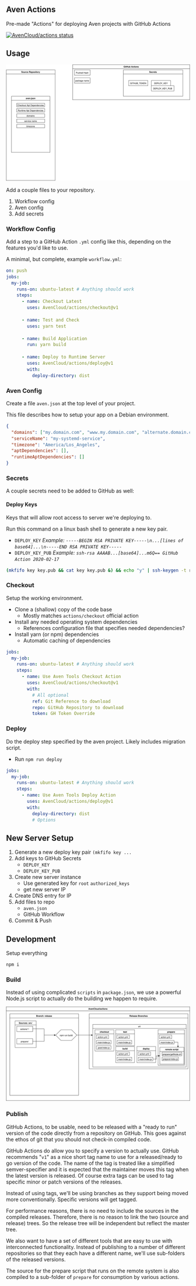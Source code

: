 ## Aven Actions

Pre-made "Actions" for deploying Aven projects with GitHub Actions

[![AvenCloud/actions status](https://github.com/AvenCloud/actions/workflows/Main/badge.svg?branch=master)](https://github.com/AvenCloud/actions/actions?query=branch%3Amaster)

## Usage

![Usage Map](Usage.svg)

Add a couple files to your repository.

1. Workflow config
2. Aven config
3. Add secrets

### Workflow Config

Add a step to a GitHub Action `.yml` config like this, depending on the features you'd like to use.

A minimal, but complete, example `workflow.yml`:

```yml
on: push
jobs:
  my-job:
    runs-on: ubuntu-latest # Anything should work
    steps:
      - name: Checkout Latest
        uses: AvenCloud/actions/checkout@v1

      - name: Test and Check
        uses: yarn test

      - name: Build Application
        run: yarn build

      - name: Deploy to Runtime Server
        uses: AvenCloud/actions/deploy@v1
        with:
          deploy-directory: dist
```

### Aven Config

Create a file `aven.json` at the top level of your project.

This file describes how to setup your app on a Debian environment.

```json
{
  "domains": ["my.domain.com", "www.my.domain.com", "alternate.domain.com"],
  "serviceName": "my-systemd-service",
  "timezone": "America/Los_Angeles",
  "aptDependencies": [],
  "runtimeAptDependencies": []
}
```

### Secrets

A couple secrets need to be added to GitHub as well:

#### Deploy Keys

Keys that will allow root access to server we're deploying to.

Run this command on a linux bash shell to generate a new key pair.

- `DEPLOY_KEY` _Example: `-----BEGIN RSA PRIVATE KEY-----\n...[lines of base64]...\n-----END RSA PRIVATE KEY-----`_
- `DEPLOY_KEY_PUB` _Example: `ssh-rsa AAAAB...[base64]...m6Q== GitHub Action 2020-02-17`_

<!-- cSpell:ignore mkfifo -->

```bash
(mkfifo key key.pub && cat key key.pub &) && echo "y" | ssh-keygen -t rsa -b 4096 -C "GitHub Action $(date +%Y-%m-%d)" -N '' -q -f key ; rm key key.pub
```

### Checkout

Setup the working environment.

- Clone a (shallow) copy of the code base
  - Mostly matches `actions/checkout` official action
- Install any needed operating system dependencies
  - References configuration file that specifies needed dependencies?
- Install yarn (or npm) dependencies
  - Automatic caching of dependencies

```yml
jobs:
  my-job:
    runs-on: ubuntu-latest # Anything should work
    steps:
      - name: Use Aven Tools Checkout Action
        uses: AvenCloud/actions/checkout@v1
        with:
          # All optional
          ref: Git Reference to download
          repo: GitHub Repository to download
          token: GH Token Override
```

### Deploy

Do the deploy step specified by the aven project.
Likely includes migration script.

- Run `npm run deploy`

```yml
jobs:
  my-job:
    runs-on: ubuntu-latest # Anything should work
    steps:
      - name: Use Aven Tools Deploy Action
        uses: AvenCloud/actions/deploy@v1
        with:
          deploy-directory: dist
          # Options
```

## New Server Setup

1. Generate a new deploy key pair `(mkfifo key ...`
2. Add keys to GitHub Secrets
   - `DEPLOY_KEY`
   - `DEPLOY_KEY_PUB`
3. Create new server instance
   - Use generated key for `root` `authorized_keys`
   - get new server IP
4. Create DNS entry for IP
5. Add files to repo
   - `aven.json`
   - GitHub Workflow
6. Commit & Push

## Development

Setup everything

```bash
npm i
```

### Build

Instead of using complicated `scripts` in `package.json`, we use a powerful Node.js script to actually do the building we happen to require.

![Build Map](Export.svg)

### Publish

GitHub Actions, to be usable, need to be released with a "ready to run" version of the code directly from a repository on GitHub.
This goes against the ethos of git that you should not check-in compiled code.

GitHub Actions do allow you to specify a version to actually use.
GitHub recommends "`v1`" as a nice short tag name to use for a released/ready to go version of the code.
The name of the tag is treated like a simplified semver-specifier and it is expected that the maintainer moves this tag when the latest version is released.
Of course extra tags can be used to tag specific minor or patch versions of the releases.

Instead of using tags, we'll be using branches as they support being moved more conventionally.
Specific versions will get tagged.

For performance reasons, there is no need to include the sources in the compiled releases.
Therefore, there is no reason to link the two (source and release) trees.
So the release tree will be independent but reflect the master tree.

We also want to have a set of different tools that are easy to use with interconnected functionality.
Instead of publishing to a number of different repositories so that they each have a different name, we'll use sub-folders of the released versions.

The source for the prepare script that runs on the remote system is also compiled to a sub-folder of `prepare` for consumption by various actions.

